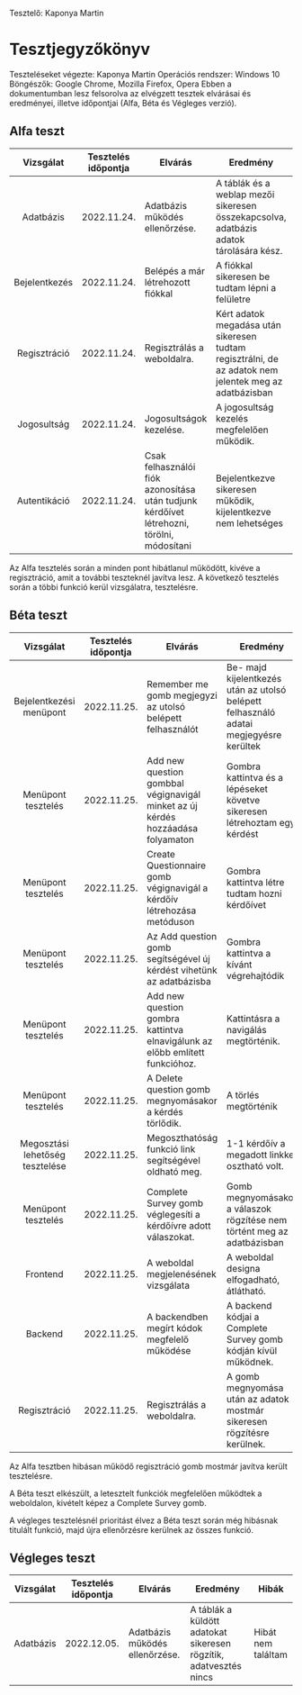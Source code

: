 Tesztelő: Kaponya Martin

# Tesztjegyzőkönyv

Teszteléseket végezte: Kaponya Martin
Operációs rendszer: Windows 10
Böngészők: Google Chrome, Mozilla Firefox, Opera
Ebben a dokumentumban lesz felsorolva az elvégzett tesztek elvárásai és eredményei, illetve időpontjai (Alfa, Béta és Végleges verzió).

## Alfa teszt

| Vizsgálat | Tesztelés időpontja | Elvárás | Eredmény | Hibák |
| :---: | --- | --- | --- | --- |
| Adatbázis | 2022.11.24. | Adatbázis működés ellenőrzése. | A táblák és a weblap mezői sikeresen összekapcsolva, adatbázis adatok tárolására kész. | Hibát nem találtam |
| Bejelentkezés | 2022.11.24. | Belépés a már létrehozott fiókkal | A fiókkal sikeresen be tudtam lépni a felületre | Hibát nem találtam |
| Regisztráció | 2022.11.24. | Regisztrálás a weboldalra. | Kért adatok megadása után sikeresen tudtam regisztrálni, de az adatok nem jelentek meg az adatbázisban | A leírt hibát találtam |
| Jogosultság | 2022.11.24. | Jogosultságok kezelése. | A jogosultság kezelés megfelelően működik. | Hibát nem találtam |
| Autentikáció | 2022.11.24. | Csak felhasználói fiók azonosítása után tudjunk kérdőívet létrehozni, törölni, módosítani | Bejelentkezve sikeresen műkődik, kijelentkezve nem lehetséges | Hibát nem találtam |


Az Alfa tesztelés során a minden pont hibátlanul működött, kivéve a regisztráció, amit a további teszteknél javítva lesz.
A következő tesztelés során a többi funkció kerül vizsgálatra, tesztelésre.


## Béta teszt

| Vizsgálat | Tesztelés időpontja | Elvárás | Eredmény | Hibák |
| :---: | --- | --- | --- | --- |
| Bejelentkezési menüpont | 2022.11.25. | Remember me gomb megjegyzi az utolsó belépett felhasználót | Be- majd kijelentkezés után az utolsó belépett felhasználó adatai megjegyésre kerültek | Hibát nem találtam |
| Menüpont tesztelés | 2022.11.25. | Add new question gombbal végignavigál minket az új kérdés hozzáadása folyamaton | Gombra kattintva és a lépéseket követve sikeresen létrehoztam egy kérdést | Hibát nem találtam |
| Menüpont tesztelés | 2022.11.25. | Create Questionnaire gomb végignavigál a kérdőív létrehozása metóduson | Gombra kattintva létre tudtam hozni kérdőívet | Hibát nem találtam |
| Menüpont tesztelés | 2022.11.25. | Az Add question gomb segítségével új kérdést vihetünk az adatbázisba | Gombra kattintva a kívánt végrehajtódik | Hibát nem találtam | 
| Menüpont tesztelés | 2022.11.25. | Add new question gombra kattintva elnavigálunk az előbb említett funkcióhoz. | Kattintásra a navigálás megtörténik.  | Hibát nem találtam |
| Menüpont tesztelés | 2022.11.25. | A Delete question gomb megnyomásakor a kérdés törlődik. | A törlés megtörténik | Hibát nem találtam |
| Megosztási lehetőség tesztelése | 2022.11.25. | Megoszthatóság funkció link segítségével oldható meg. | 1-1 kérdőív a megadott linkkel osztható volt. | Hibát nem találtam |
| Menüpont tesztelés | 2022.11.25. | Complete Survey gomb véglegesíti a kérdőívre adott válaszokat. | Gomb megnyomásakor a válaszok rögzítése nem történt meg az adatbázisban | A leírt hibát találtam|
| Frontend | 2022.11.25. | A weboldal megjelenésének vizsgálata | A weboldal designa elfogadható, átlátható. | Hibát nem találtam |
| Backend | 2022.11.25. | A backendben megírt kódok megfelelő működése | A backend kódjai a Complete Survey gomb kódján kívül működnek. | Hibát részlegesen találtam |
| Regisztráció | 2022.11.25. | Regisztrálás a weboldalra. | A gomb megnyomása után az adatok mostmár sikeresen rögzítésre kerülnek. | Hibát nem találtam |

Az Alfa tesztben hibásan működő regisztráció gomb mostmár javítva került tesztelésre.

A Béta teszt elkészült, a letesztelt funkciók megfelelően működtek a weboldalon, kivételt képez a Complete Survey gomb. 

A végleges tesztelésnél prioritást élvez a Béta teszt során még hibásnak titulált funkció, majd újra ellenőrzésre kerülnek az összes funkció.

## Végleges teszt

| Vizsgálat | Tesztelés időpontja | Elvárás | Eredmény | Hibák |
| :---: | --- | --- | --- | --- |
| Adatbázis | 2022.12.05. | Adatbázis működés ellenőrzése. | A táblák a küldött adatokat sikeresen rögzítik, adatvesztés nincs | Hibát nem találtam |



